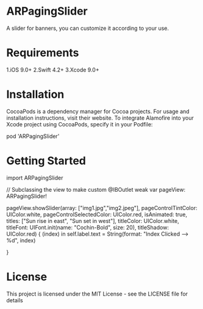 # ARPagingSlider


A slider for banners, you can customize it according to your use.

# Requirements

1.iOS 9.0+
2.Swift 4.2+
3.Xcode 9.0+

# Installation

CocoaPods is a dependency manager for Cocoa projects. For usage and installation instructions, visit their website. To integrate Alamofire into your Xcode project using CocoaPods, specify it in your Podfile:

pod 'ARPagingSlider'


# Getting Started

import ARPagingSlider

// Subclassing the view to make custom
@IBOutlet weak var pageView: ARPagingSlider!


pageView.showSlider(array: ["img1.jpg","img2.jpeg"], pageControlTintColor: UIColor.white, pageControlSelectedColor: UIColor.red, isAnimated: true, titles: ["Sun rise in east", "Sun set in west"], titleColor: UIColor.white, titleFont: UIFont.init(name: "Cochin-Bold", size: 20), titleShadow: UIColor.red) { (index) in
            self.label.text = String(format: "Index Clicked --> %d", index)
            
}


# License

This project is licensed under the MIT License - see the LICENSE file for details
